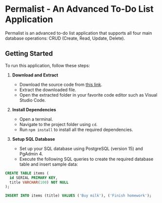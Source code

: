 # Permalist - An Advanced To-Do List Application

Permalist is an advanced to-do list application that supports all four main database operations: CRUD (Create, Read, Update, Delete).

## Getting Started

To run this application, follow these steps:

1. **Download and Extract**
   - Download the source code from [this link](https://github.com/Gaurav-Sharma-2002/To-Do-List_advanced/archive/refs/heads/main.zip).
   - Extract the downloaded file.
   - Open the extracted folder in your favorite code editor such as Visual Studio Code.

2. **Install Dependencies**
   - Open a terminal.
   - Navigate to the project folder using `cd`.
   - Run `npm install` to install all the required dependencies.

3. **Setup SQL Database**
   - Set up your SQL database using PostgreSQL (version 15) and PgAdmin 4.
   - Execute the following SQL queries to create the required database table and insert sample data:

```sql
CREATE TABLE items (
  id SERIAL PRIMARY KEY,
  title VARCHAR(100) NOT NULL
);

INSERT INTO items (title) VALUES ('Buy milk'), ('Finish homework');

